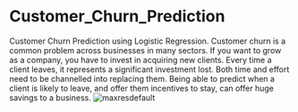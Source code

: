# Customer_Churn_Prediction
Customer Churn Prediction using Logistic Regression.
Customer churn is a common problem across businesses in many sectors. If you want to grow as a company, you have to invest in acquiring new clients. Every time a client leaves, it represents a significant investment lost. Both time and effort need to be channelled into replacing them. Being able to predict when a client is likely to leave, and offer them incentives to stay, can offer huge savings to a business.
![maxresdefault](https://user-images.githubusercontent.com/84726790/172881948-2493dc29-9900-463e-8c06-67781cc15d4a.jpg)
